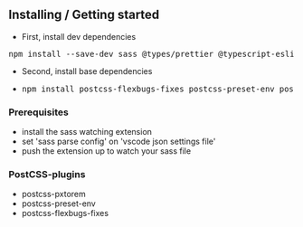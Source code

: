 ## Installing / Getting started

* First, install dev dependencies
<pre>npm install --save-dev sass @types/prettier @typescript-eslint/eslint-plugin @typescript-eslint/parser eslint-config-prettier eslint-plugin-prettier eslint-plugin-react-hooks prettier stylelint stylelint-config-sass-guidelines stylelint-config-standard-scss stylelint-order stylelint-prettier</pre>

* Second, install base dependencies
* <pre>npm install postcss-flexbugs-fixes postcss-preset-env postcss-pxtorem</pre>

### Prerequisites

* install the sass watching extension
* set 'sass parse config' on 'vscode json settings file'
* push the extension up to watch your sass file

### PostCSS-plugins

* postcss-pxtorem
* postcss-preset-env
* postcss-flexbugs-fixes


